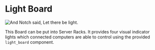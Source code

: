 # Light Board

![And Notch said, Let there be light.](item:computronics:computronics.ocParts@8)

This Board can be put into Server Racks. It provides four visual indicator lights which connected computers are able to control using the provided `light_board` component.
